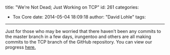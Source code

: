 title: "We're Not Dead; Just Working on TCP"
id: 261
categories:
  - Tox Core
date: 2014-05-04 18:09:18
author: "David Lohle"
tags:
---

Just for those who may be worried that there haven't been any commits to the master branch in a few days, irungentoo and others are all making commits to the TCP branch of the GitHub repository. You can view our progress [here.](https://github.com/irungentoo/ProjectTox-Core/tree/TCP)